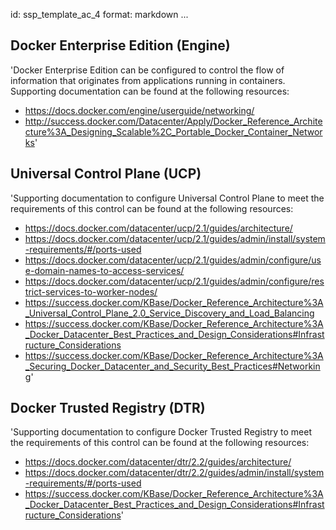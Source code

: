id: ssp_template_ac_4
format: markdown
...
## Docker Enterprise Edition (Engine)

'Docker Enterprise Edition can be configured to control the flow of information
that originates from applications running in containers. Supporting
documentation can be found at the following resources:

- https://docs.docker.com/engine/userguide/networking/
- http://success.docker.com/Datacenter/Apply/Docker_Reference_Architecture%3A_Designing_Scalable%2C_Portable_Docker_Container_Networks'
## Universal Control Plane (UCP)

'Supporting documentation to configure Universal Control Plane to meet
the requirements of this control can be found at the following
resources:

- https://docs.docker.com/datacenter/ucp/2.1/guides/architecture/
- https://docs.docker.com/datacenter/ucp/2.1/guides/admin/install/system-requirements/#/ports-used
- https://docs.docker.com/datacenter/ucp/2.1/guides/admin/configure/use-domain-names-to-access-services/
- https://docs.docker.com/datacenter/ucp/2.1/guides/admin/configure/restrict-services-to-worker-nodes/
- https://success.docker.com/KBase/Docker_Reference_Architecture%3A_Universal_Control_Plane_2.0_Service_Discovery_and_Load_Balancing
- https://success.docker.com/KBase/Docker_Reference_Architecture%3A_Docker_Datacenter_Best_Practices_and_Design_Considerations#Infrastructure_Considerations
- https://success.docker.com/KBase/Docker_Reference_Architecture%3A_Securing_Docker_Datacenter_and_Security_Best_Practices#Networking'
## Docker Trusted Registry (DTR)

'Supporting documentation to configure Docker Trusted Registry to meet
the requirements of this control can be found at the following
resources:

- https://docs.docker.com/datacenter/dtr/2.2/guides/architecture/
- https://docs.docker.com/datacenter/dtr/2.2/guides/admin/install/system-requirements/#/ports-used
- https://success.docker.com/KBase/Docker_Reference_Architecture%3A_Docker_Datacenter_Best_Practices_and_Design_Considerations#Infrastructure_Considerations'
